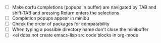 - [ ] Make corfu completions (popups in buffer) are navigated by TAB and shift-TAB and pressing Return enters the selections
- [ ] Completion popups appear in minibu
- [ ] Check the order of packages for compatability
- [ ] When typing a possible directory name don't close the minibuffer
- [ ] <el does not create emacs-lisp src code blocks in org-mode

